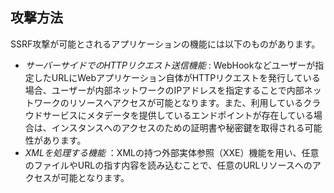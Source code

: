 ## 攻撃方法

SSRF攻撃が可能とされるアプリケーションの機能には以下のものがあります。

- *サーバーサイドでのHTTPリクエスト送信機能* : WebHookなどユーザーが指定したURLにWebアプリケーション自体がHTTPリクエストを発行している場合、ユーザーが内部ネットワークのIPアドレスを指定することで内部ネットワークのリソースへアクセスが可能となります。また、利用しているクラウドサービスにメタデータを提供しているエンドポイントが存在している場合は、インスタンスへのアクセスのための証明書や秘密鍵を取得される可能性があります。
- *XMLを処理する機能* ：XMLの持つ外部実体参照（XXE）機能を用い、任意のファイルやURLの指す内容を読み込むことで、任意のURLリソースへのアクセスが可能となります。
